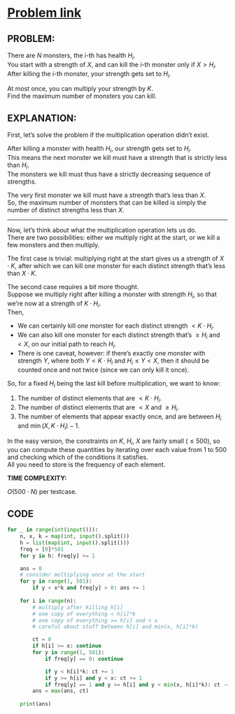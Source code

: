 # [Problem link](https://www.codechef.com/problems/CXZ)

## PROBLEM:

There are $N$ monsters, the $i$-th has health $H_i$.  
You start with a strength of $X$, and can kill the $i$-th monster only if $X > H_i$.  
After killing the $i$-th monster, your strength gets set to $H_i$.  

At most once, you can multiply your strength by $K$.  
Find the maximum number of monsters you can kill.

## EXPLANATION:

First, let’s solve the problem if the multiplication operation didn’t exist.

After killing a monster with health $H_i$, our strength gets set to $H_i$.  
This means the next monster we kill must have a strength that is strictly less than $H_i$.  
The monsters we kill must thus have a strictly decreasing sequence of strengths.

The very first monster we kill must have a strength that’s less than $X$.  
So, the maximum number of monsters that can be killed is simply the number of distinct strengths less than $X$.

---

Now, let’s think about what the multiplication operation lets us do.  
There are two possibilities: either we multiply right at the start, or we kill a few monsters and then multiply.

The first case is trivial: multiplying right at the start gives us a strength of $X \cdot K$, after which we can kill one monster for each distinct strength that’s less than $X \cdot K$.

The second case requires a bit more thought.  
Suppose we multiply right after killing a monster with strength $H_i$, so that we’re now at a strength of $K \cdot H_i$.  
Then,

- We can certainly kill one monster for each distinct strength $< K \cdot H_i$.
- We can also kill one monster for each distinct strength that’s $\geq H_i$ and $< X$, on our initial path to reach $H_i$.
- There is one caveat, however: if there’s exactly one monster with strength $Y$, where both $Y < K \cdot H_i$ and $H_i \leq Y < X$, then it should be counted once and not twice (since we can only kill it once).

So, for a fixed $H_i$ being the last kill before multiplication, we want to know:

1. The number of distinct elements that are $< K \cdot H_i$.
2. The number of distinct elements that are $< X$ and $\geq H_i$.
3. The number of elements that appear exactly once, and are between $H_i$ and $\min(X, K \cdot H_i) - 1$.

In the easy version, the constraints on $K$, $H_i$, $X$ are fairly small ($\leq 500$), so you can compute these quantities by iterating over each value from 1 to 500 and checking which of the conditions it satisfies.  
All you need to store is the frequency of each element.

**TIME COMPLEXITY:**

$O(500 \cdot N)$
per testcase.

## CODE
```python
for _ in range(int(input())):
    n, x, k = map(int, input().split())
    h = list(map(int, input().split()))
    freq = [0]*501
    for y in h: freq[y] += 1

    ans = 0
    # consider multiplying once at the start
    for y in range(1, 501):
        if y < x*k and freq[y] > 0: ans += 1
    
    for i in range(n):
        # multiply after killing h[i]
        # one copy of everything < h[i]*k
        # one copy of everything >= h[i] and < x
        # careful about stuff between h[i] and min(x, h[i]*k)

        ct = 0
        if h[i] >= x: continue
        for y in range(1, 501):
            if freq[y] == 0: continue

            if y < h[i]*k: ct += 1
            if y >= h[i] and y < x: ct += 1
            if freq[y] == 1 and y >= h[i] and y < min(x, h[i]*k): ct -= 1
        ans = max(ans, ct)
    
    print(ans)
```
